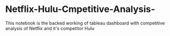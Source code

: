 # Netflix-Hulu-Cmpetitive-Analysis-
This notebook is the backed working of tableau dashboard with competitive analysis of Netflix and it's competitor Hulu
